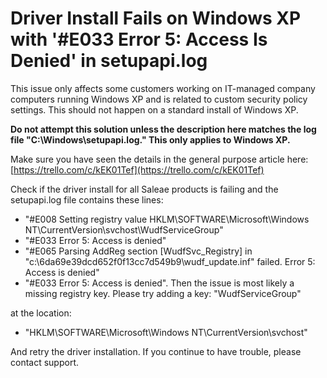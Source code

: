 # Driver Install Fails on Windows XP with '\#E033 Error 5: Access Is Denied' in setupapi.log

This issue only affects some customers working on IT-managed company computers running Windows XP and is related to custom security policy settings. This should not happen on a standard install of Windows XP.

**Do not attempt this solution unless the description here matches the log file "C:\Windows\setupapi.log." This only applies to Windows XP.**

Make sure you have seen the details in the general purpose article here: [https://trello.com/c/kEK01Tef](https://trello.com/c/kEK01Tef)

Check if the driver install for all Saleae products is failing and the setupapi.log file contains these lines:

* "\#E008 Setting registry value HKLM\SOFTWARE\Microsoft\Windows NT\CurrentVersion\svchost\WudfServiceGroup"
* "\#E033 Error 5: Access is denied"
* "\#E065 Parsing AddReg section \[WudfSvc\_Registry\] in "c:\6da69e39dcd652f0f13cc7d549b9\wudf\_update.inf" failed. Error 5: Access is denied"
* "\#E033 Error 5: Access is denied". Then the issue is most likely a missing registry key. Please try adding a key: "WudfServiceGroup"

at the location:

* "HKLM\SOFTWARE\Microsoft\Windows NT\CurrentVersion\svchost\"

And retry the driver installation. If you continue to have trouble, please contact support.

